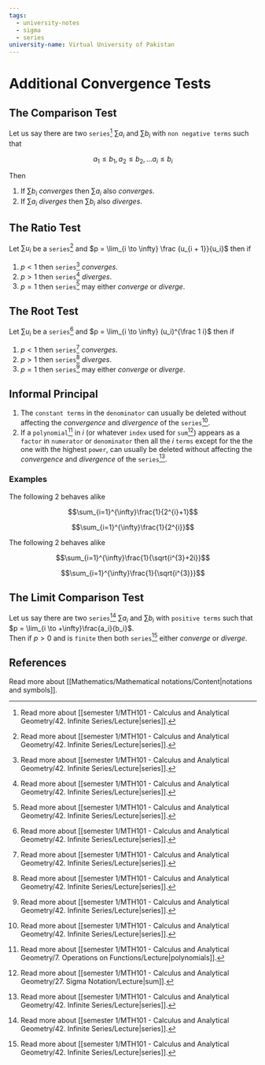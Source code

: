 ```yaml
---
tags:
  - university-notes
  - sigma
  - series
university-name: Virtual University of Pakistan
---
```


# Additional Convergence Tests
## The Comparison Test
Let us say there are two `series`[^1] $\sum a_i$ and $\sum b_i$ with `non negative terms` such that  

$$a_1 \le b_1, a_2 \le b_2, \ldots a_i \le b_i$$

Then
1. If $\sum b_i$ _converges_ then $\sum a_i$ also _converges_.
2. If $\sum a_i$ _diverges_ then $\sum b_i$ also _diverges_.

## The Ratio Test
Let $\sum u_i$ be a `series`[^1] and $p = \lim_{i \to \infty} \frac {u_{i + 1}}{u_i}$ then if

1. $p < 1$ then `series`[^1] _converges_.
2. $p > 1$ then `series`[^1] _diverges_.
3. $p = 1$ then `series`[^1] may either _converge_ or _diverge_.

## The Root Test
Let $\sum u_i$ be a `series`[^1] and $p = \lim_{i \to \infty} (u_i)^{\frac 1 i}$ then if

1. $p < 1$ then `series`[^1] _converges_.
2. $p > 1$ then `series`[^1] _diverges_.
3. $p = 1$ then `series`[^1] may either _converge_ or _diverge_.

## Informal Principal
1. The `constant terms` in the `denominator` can usually be deleted without affecting the _convergence_ and _divergence_ of the `series`[^1].
2. If a `polynomial`[^2] in $i$ (or whatever `index` used for `sum`[^3]) appears as a `factor` in `numerator` or `denominator` then all the $i$ `terms` except for the the one with the highest `power`, can usually be deleted without affecting the _convergence_ and _divergence_ of the `series`[^1].

### Examples
The following 2 behaves alike  

$$\sum_{i=1}^{\infty}\frac{1}{2^{i}+1}$$

$$\sum_{i=1}^{\infty}\frac{1}{2^{i}}$$

The following 2 behaves alike  

$$\sum_{i=1}^{\infty}\frac{1}{\sqrt{i^{3}+2i}}$$

$$\sum_{i=1}^{\infty}\frac{1}{\sqrt{i^{3}}}$$

## The Limit Comparison Test
Let us say there are two `series`[^1] $\sum a_i$ and $\sum b_i$ with `positive terms` such that $p = \lim_{i \to +\infty}\frac{a_i}{b_i}$.  
Then if $p > 0$ and is `finite` then both `series`[^1] either _converge_ or _diverge_.

## References
Read more about [[Mathematics/Mathematical notations/Content|notations and symbols]].

[^1]: Read more about [[semester 1/MTH101 - Calculus and Analytical Geometry/42. Infinite Series/Lecture|series]].
[^2]: Read more about [[semester 1/MTH101 - Calculus and Analytical Geometry/7. Operations on Functions/Lecture|polynomials]].
[^3]: Read more about [[semester 1/MTH101 - Calculus and Analytical Geometry/27. Sigma Notation/Lecture|sum]].

